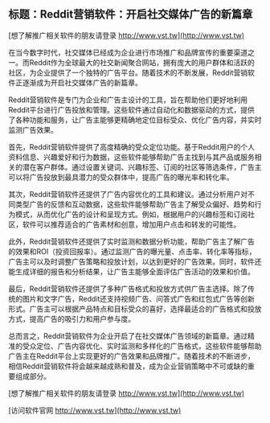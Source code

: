 ## **标题：Reddit营销软件：开启社交媒体广告的新篇章**

[想了解推广相关软件的朋友请登录 http://www.vst.tw](http://www.vst.tw)

在当今数字时代，社交媒体已经成为企业进行市场推广和品牌宣传的重要渠道之一。而Reddit作为全球最大的社交新闻聚合网站，拥有庞大的用户群体和活跃的社区，为企业提供了一个独特的广告平台。随着技术的不断发展，Reddit营销软件正逐渐成为开启社交媒体广告的新篇章。

Reddit营销软件是专门为企业和广告主设计的工具，旨在帮助他们更好地利用Reddit平台进行广告投放和管理。这些软件通过自动化和数据驱动的方式，提供了各种功能和服务，让广告主能够更精确地定位目标受众、优化广告内容，并实时监测广告效果。

首先，Reddit营销软件提供了高度精确的受众定位功能。基于Reddit用户的个人资料信息、兴趣爱好和行为数据，这些软件能够帮助广告主找到与其产品或服务相关的潜在客户群体。通过设置关键词、兴趣标签、订阅的社区等筛选条件，广告主可以将广告投放到最具潜力的受众群体中，提高广告的曝光率和转化率。

其次，Reddit营销软件还提供了广告内容优化的工具和建议。通过分析用户对不同类型广告的反馈和互动数据，这些软件能够帮助广告主了解受众偏好、趋势和行为模式，从而优化广告的设计和呈现方式。例如，根据用户的兴趣标签和订阅社区，软件可以推荐适合的广告素材和创意，增加用户点击和转发的可能性。

此外，Reddit营销软件还提供了实时监测和数据分析功能，帮助广告主了解广告的效果和ROI（投资回报率）。通过监测广告的曝光量、点击率、转化率等指标，广告主可以及时调整广告策略和投放计划，以达到更好的广告效果。同时，软件还能生成详细的报告和分析结果，让广告主能够全面评估广告活动的效果和价值。

最后，Reddit营销软件还提供了多种广告格式和投放方式供广告主选择。除了传统的图片和文字广告，Reddit还支持视频广告、问答式广告和红包式广告等创新形式。广告主可以根据产品特点和目标受众的喜好，选择最适合的广告格式和投放方式，提高广告的吸引力和用户参与度。

总而言之，Reddit营销软件为企业开启了在社交媒体广告领域的新篇章。通过精准的受众定位、广告内容优化、实时监测和多样化的广告格式，这些软件能够帮助广告主在Reddit平台上实现更好的广告效果和品牌推广。随着技术的不断进步，相信Reddit营销软件将会越来越成熟和普及，成为企业营销策略中不可或缺的重要组成部分。

[想了解推广相关软件的朋友请登录 http://www.vst.tw](http://www.vst.tw)


[访问软件官网 http://www.vst.tw](http://www.vst.tw)
